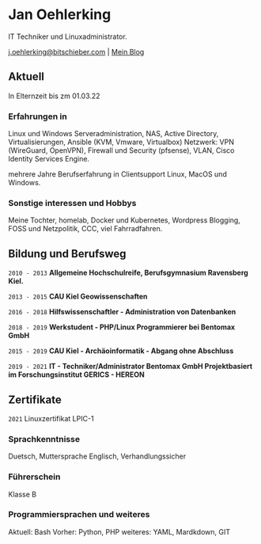 
# Jan Oehlerking
IT Techniker und Linuxadministrator.

<div id="webaddress">
<a href="j.oehlerking@bitschieber.com">j.oehlerking@bitschieber.com</a>
| <a href="http://bitschieber.com">Mein Blog</a>
</div>


## Aktuell

In Elternzeit bis zm 01.03.22

### Erfahrungen in

Linux und Windows Serveradministration, NAS, Active Directory, Virtualisierungen, Ansible (KVM, Vmware, Virtualbox) Netzwerk: VPN (WireGuard, OpenVPN), Firewall und Security (pfsense), VLAN, Cisco Identity Services Engine.

mehrere Jahre Berufserfahrung in Clientsupport Linux, MacOS und Windows.

### Sonstige interessen und Hobbys

Meine Tochter, homelab, Docker und Kubernetes, Wordpress Blogging, FOSS und Netzpolitik, CCC, viel Fahrradfahren.


## Bildung und Berufsweg

`2010 - 2013`
__Allgemeine Hochschulreife, Berufsgymnasium Ravensberg Kiel.__

`2013 - 2015`
__CAU Kiel Geowissenschaften__

`2016 - 2018`
__Hilfswissenschaftler - Administration von Datenbanken__

`2018 - 2019` 
__Werkstudent - PHP/Linux Programmierer bei Bentomax GmbH__

`2015 - 2019`
__CAU Kiel - Archäoinformatik - Abgang ohne Abschluss__

`2019 - 2021`
__IT - Techniker/Administrator Bentomax GmbH
Projektbasiert im Forschungsinstitut GERICS - HEREON__

## Zertifikate

`2021`
Linuxzertifikat LPIC-1 

### Sprachkenntnisse
Duetsch, Muttersprache
Englisch, Verhandlungssicher

### Führerschein
Klasse B

### Programmiersprachen und weiteres

Aktuell:
Bash
Vorher:
Python, PHP
weiteres:
YAML, Mardkdown, GIT
